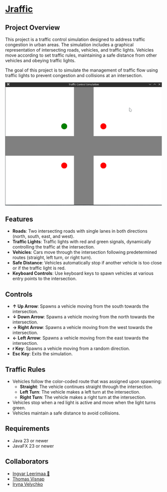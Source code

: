 # [Jraffic](https://github.com/01-edu/public/tree/master/subjects/java/raids/jraffic)

## Project Overview
This project is a traffic control simulation designed to address traffic congestion in urban areas. The simulation includes a graphical representation of intersecting roads, vehicles, and traffic lights. Vehicles move according to set traffic rules, maintaining a safe distance from other vehicles and obeying traffic lights.

The goal of this project is to simulate the management of traffic flow using traffic lights to prevent congestion and collisions at an intersection.

![gif](media/jraffic.gif)
## Features
- **Roads**: Two intersecting roads with single lanes in both directions (north, south, east, and west).
- **Traffic Lights**: Traffic lights with red and green signals, dynamically controlling the traffic at the intersection.
- **Vehicles**: Cars move through the intersection following predetermined routes (straight, left turn, or right turn).
- **Safe Distance**: Vehicles automatically stop if another vehicle is too close or if the traffic light is red.
- **Keyboard Controls**: Use keyboard keys to spawn vehicles at various entry points to the intersection.

## Controls
- **↑ Up Arrow**: Spawns a vehicle moving from the south towards the intersection.
- **↓ Down Arrow**: Spawns a vehicle moving from the north towards the intersection.
- **→ Right Arrow**: Spawns a vehicle moving from the west towards the intersection.
- **← Left Arrow**: Spawns a vehicle moving from the east towards the intersection.
- **r Key**: Spawns a vehicle moving from a random direction.
- **Esc Key**: Exits the simulation.

## Traffic Rules
- Vehicles follow the color-coded route that was assigned upon spawning:
  - **Straight**: The vehicle continues straight through the intersection.
  - **Left Turn**: The vehicle makes a left turn at the intersection.
  - **Right Turn**: The vehicle makes a right turn at the intersection.
- Vehicles stop when a red light is active and move when the light turns green.
- Vehicles maintain a safe distance to avoid collisions.

## Requirements
- Java 23 or newer
- JavaFX 23 or newer

## Collaborators

- [Ingvar Leerimaa 👑](https://01.kood.tech/git/IngvarLeerimaa)
- [Thomas Visnap](https://01.kood.tech/git/Thomas)
- [Iryna Velychko](https://01.kood.tech/git/ivelychk)
